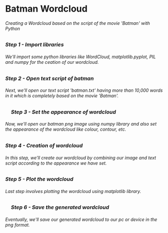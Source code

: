 # Batman Wordcloud
###### Creating a Wordcloud based on the script of the movie 'Batman' with Python

### _Step 1 - Import libraries_
###### We'll import some python libraries like WordCloud, matplotlib.pyplot, PIL and numpy for the ceation of our wordcloud.

### _Step 2 - Open text script of batman_
###### Next, we'll open our text script 'batman.txt' having more than 10,000 words in it which is completely based on the movie 'Batman'.
<a href="url"><img src ="http://github.com/RawatMeghna/Batman_Wordcloud/batman.png" align="left" height="10" width="15"></a>

### _Step 3 - Set the appearance of wordcloud_
###### Now, we'll open our batman png image using numpy library and also set the appearance of the wordcloud like colour, contour, etc.

### _Step 4 - Creation of wordcloud_
###### In this step, we'll create our wordcloud by combining our image and text script according to the appearance we have set.

### _Step 5 - Plot the wordcloud_
###### Last step involves plotting the wordcloud using matplotlib library.
<a href="url"><img src ="http://github.com/RawatMeghna/Batman_Wordcloud/batman_color_wordcloud" align="left" height="10" width="15"></a>

### _Step 6 - Save the generated wordcloud_
###### Eventually, we'll save our generated wordcloud to our pc or device in the png format.
<a href="url"><img src ="http://github.com/RawatMeghna/Batman_Wordcloud/batman_bnw_wordcloud" align="left" height="10" width="15"></a>
<a href="url"><img src ="http://github.com/RawatMeghna/Batman_Wordcloud/batman_joker_wordcloud" align="left" height="10" width="10"></a>
<a href="url"><img src ="http://github.com/RawatMeghna/Batman_Wordcloud/batman_silhouette_wordcloud" align="left" height="10" width="10"></a>
